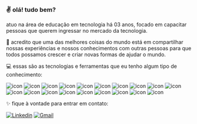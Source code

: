 ### :v: olá! tudo bem?

atuo na área de educação em tecnologia há 03 anos, focado em capacitar pessoas que querem ingressar no mercado da tecnologia.

:sunflower: acredito que uma das melhores coisas do mundo está em compartilhar nossas experiências e nossos conhecimentos com outras pessoas para que todos possamos crescer e criar novas formas de ajudar o mundo.

:computer: essas são as tecnologias e ferramentas que eu tenho algum tipo de conhecimento:

![icon](https://img.shields.io/badge/-VSCode-007ACC?&style=for-the-badge&logo=visual-studio-code&logoColor=white)
![icon](https://img.shields.io/badge/html5%20-%23E34F26.svg?&style=for-the-badge&logo=html5&logoColor=white)
![icon](https://img.shields.io/badge/css3%20-%231572B6.svg?&style=for-the-badge&logo=css3&logoColor=white)
![icon](https://img.shields.io/badge/-Bootstrap-563D7C?&style=for-the-badge&logo=bootstrap&logoColor=white)
![icon](https://img.shields.io/badge/JavaScript-F7DF1E?style=for-the-badge&logo=javascript&logoColor=black)
![icon](https://img.shields.io/badge/react%20-61DAFB.svg?&style=for-the-badge&logo=react&logoColor=black)
![icon](https://img.shields.io/badge/styled--components-DB7093?style=for-the-badge&logo=styled-components&logoColor=white)
![icon](https://img.shields.io/badge/github-181717?&style=for-the-badge&logo=github&logoColor=white)
![icon](https://img.shields.io/badge/git%20-%23F05033.svg?&style=for-the-badge&logo=git&logoColor=white)
![icon](https://img.shields.io/badge/nodejs-339933?style=for-the-badge&logo=node.js&logoColor=white)
![icon](https://img.shields.io/badge/express-000000?style=for-the-badge&logo=express&logoColor=white)
![icon](https://img.shields.io/badge/MySQL-00000F?style=for-the-badge&logo=mysql&logoColor=white)
![icon](https://img.shields.io/badge/MongoDB-47A248?style=for-the-badge&logo=mongodb&logoColor=white)
![icon](https://img.shields.io/badge/typescript-3178C6?style=for-the-badge&logo=typescript&logoColor=white)
![icon](https://img.shields.io/badge/-Angular-DD0031?&style=for-the-badge&logo=angular&logoColor=white)
![icon](https://img.shields.io/badge/Eclipse-2C2255?style=for-the-badge&logo=eclipse&logoColor=white)
![icon](https://img.shields.io/badge/spring%20tools-6DB33F?style=for-the-badge&logo=spring&logoColor=white)
![icon](https://img.shields.io/badge/spring%20boot-6DB33F?style=for-the-badge&logo=spring%20boot&logoColor=white)
![icon](https://img.shields.io/badge/Java-ED8B00?style=for-the-badge&logo=java&logoColor=white)

:sparkles: fique à vontade para entrar em contato:

[![Linkedin](https://img.shields.io/badge/-LinkedIn-blue?style=for-the-badge&logo=Linkedin&logoColor=white&link=https://www.linkedin.com/in/tatialveso/)](https://www.linkedin.com/in/tatialveso/)
[![Gmail](https://img.shields.io/badge/-Gmail-EA4335?style=for-the-badge&logo=Gmail&logoColor=white&link=mailto:tatiialveso@gmail.com)](mailto:tatiialveso@gmail.com)
